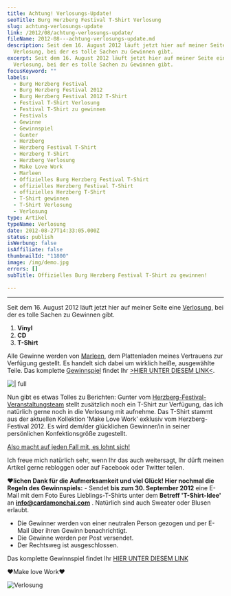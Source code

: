 ```yaml
---
title: Achtung! Verlosungs-Update!
seoTitle: Burg Herzberg Festival T-Shirt Verlosung
slug: achtung-verlosungs-update
link: /2012/08/achtung-verlosungs-update/
fileName: 2012-08---achtung-verlosungs-update.md
description: Seit dem 16. August 2012 läuft jetzt hier auf meiner Seite eine
  Verlosung, bei der es tolle Sachen zu Gewinnen gibt.
excerpt: Seit dem 16. August 2012 läuft jetzt hier auf meiner Seite eine
  Verlosung, bei der es tolle Sachen zu Gewinnen gibt.
focusKeyword: ""
labels:
  - Burg Herzberg Festival
  - Burg Herzberg Festival 2012
  - Burg Herzberg Festival 2012 T-Shirt
  - Festival T-Shirt Verlosung
  - Festival T-Shirt zu gewinnen
  - Festivals
  - Gewinne
  - Gewinnspiel
  - Gunter
  - Herzberg
  - Herzberg Festival T-Shirt
  - Herzberg T-Shirt
  - Herzberg Verlosung
  - Make Love Work
  - Marleen
  - Offizielles Burg Herzberg Festival T-Shirt
  - offizielles Herzberg Festival T-Shirt
  - offizielles Herzberg T-Shirt
  - T-Shirt gewinnen
  - T-Shirt Verlosung
  - Verlosung
type: Artikel
typeName: Verlosung
date: 2012-08-27T14:33:05.000Z
status: publish
isWerbung: false
isAffiliate: false
thumbnailId: "11800"
image: /img/demo.jpg
errors: []
subTitle: Offizielles Burg Herzberg Festival T-Shirt zu gewinnen!
  
---
```


<hr />

Seit dem 16. August 2012 läuft jetzt hier auf meiner Seite eine
[Verlosung](//?s=verlosung), bei der es tolle Sachen zu Gewinnen gibt.

1.  **Vinyl**
1.  **CD**
1.  **T-Shirt**

Alle Gewinne werden von
[Marleen](https://www.facebook.com/marleen.schallplatten), dem Plattenladen
meines Vertrauens zur Verfügung gestellt. Es handelt sich dabei um wirklich
heiße, ausgewählte Teile. Das komplette [Gewinnspiel](//?s=verlosung) findet Ihr
[&gt;HIER UNTER DIESEM LINK&lt;](//?s=verlosung).

![ | full](http://cardamonchai.files.wordpress.com/2012/08/mysticrot.jpg "[ ](http://cardamonchai.files.wordpress.com/2012/08/mysticrot.jpg)  Offizelles Burg Herzberg Festival T-Shirt zu gewinnen!")

Nun gibt es etwas Tolles zu Berichten: Gunter vom
[Herzberg-Festival-Veranstaltungsteam](http://www.burgherzberg-festival.de/)
stellt zusätzlich noch ein T-Shirt zur Verfügung, das ich natürlich gerne noch
in die Verlosung mit aufnehme. Das T-Shirt stammt aus der aktuellen Kollektion
'Make Love Work' exklusiv vom Herzberg-Festival 2012. Es wird dem/der
glücklichen Gewinner/in in seiner persönlichen Konfektionsgröße zugestellt.

[Also macht auf jeden Fall mit, es lohnt sich!](//2012/08/16/verlosung-exklusive-vinyl-cd-und-t-shirt-zu-gewinnen/)

Ich freue mich natürlich sehr, wenn Ihr das auch weitersagt, Ihr dürft meinen
Artikel gerne rebloggen oder auf Facebook oder Twitter teilen.

**♥lichen Dank für die Aufmerksamkeit und viel Glück! Hier nochmal die Regeln
des Gewinnspiels:** - Sendet **bis zum 30. September 2012** eine E-Mail mit dem
Foto Eures Lieblings-T-Shirts unter dem **Betreff 'T-Shirt-Idee'** an
**info@cardamonchai.com** . Natürlich sind auch Sweater oder Blusen erlaubt.

- Die Gewinner werden von einer neutralen Person gezogen und per E-Mail über
  ihren Gewinn benachrichtigt.
- Die Gewinne werden per Post versendet.
- Der Rechtsweg ist ausgeschlossen.

Das komplette Gewinnspiel findet Ihr [HIER UNTER DIESEM LINK](//?s=verlosung)

♥Make love Work♥

![Verlosung](http://cardamonchai.com/wp-content/uploads/2012/08/Herzberg-Flyer-640x897.jpg)

  